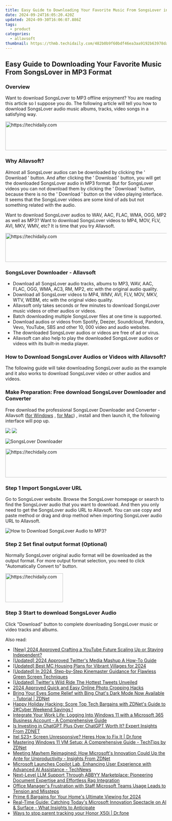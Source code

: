 ```yaml
---
title: Easy Guide to Downloading Your Favorite Music From SongsLover in MP3 Format
date: 2024-09-24T16:05:20.420Z
updated: 2024-09-30T16:06:07.886Z
tags:
  - product
categories:
  - allavsoft
thumbnail: https://thmb.techidaily.com/482b0b9f60bdf46ea3aa9192b63978daf29cfbcce588ef757833463a9f6ee469.png
---
```


## Easy Guide to Downloading Your Favorite Music From SongsLover in MP3 Format

### Overview

Want to download SongsLover to MP3 offline enjoyment? You are reading this article so I suppose you do. The following article will tell you how to download SongsLover audio music albums, tracks, video songs in a satisfying way.

<!-- affiliate ads begin -->
<a href="https://aligracehair.sjv.io/c/5597632/1880976/19272" target="_top" id="1880976">
  <img src="//a.impactradius-go.com/display-ad/19272-1880976" border="0" alt="https://techidaily.com" width="728" height="90"/>
</a>
<img height="0" width="0" src="https://aligracehair.sjv.io/i/5597632/1880976/19272" style="position:absolute;visibility:hidden;" border="0" />
<!-- affiliate ads end -->

### Why Allavsoft?

Almost all SongsLover audios can be downloaded by clicking the ' Download ' button. And after clicking the ' Download ' button, you will get the downloaded SongsLover audio in MP3 format. But for SongsLover videos you can not download them by clicking the ' Download ' button, because there is no the ' Download ' button on the video playing interface. It seems that the SongsLover videos are some kind of ads but not something related with the audio.

Want to download SongsLover audios to WAV, AAC, FLAC, WMA, OGG, MP2 as well as MP3? Want to download SongsLover videos to MP4, MOV, FLV, AVI, MKV, WMV, etc? It is time that you try Allavsoft.

<!-- affiliate ads begin -->
<a href="https://malaysia-healthcare-travel-council.pxf.io/c/5597632/1557747/17382" target="_top" id="1557747">
  <img src="//a.impactradius-go.com/display-ad/17382-1557747" border="0" alt="https://techidaily.com" width="728" height="90"/>
</a>
<img height="0" width="0" src="https://malaysia-healthcare-travel-council.pxf.io/i/5597632/1557747/17382" style="position:absolute;visibility:hidden;" border="0" />
<!-- affiliate ads end -->

### SongsLover Downloader - Allavsoft

* Download all SongsLover audio tracks, albums to MP3, WAV, AAC, FLAC, OGG, WMA, AC3, RM, MP2, etc with the original audio quality.
* Download all SongsLover videos to MP4, WMV, AVI, FLV, MOV, MKV, WTV, WEBM, etc with the original video quality.
* Allavsoft only takes seconds or few minutes to download SongsLover music videos or other audios or videos.
* Batch downloading multiple SongsLover files at one time is supported.
* Download audios or videos from Spotify, Deezer, Soundcloud, Pandora, Vevo, YouTube, SBS and other 10, 000 video and audio websites.
* The downloaded SongsLover audios or videos are free of ad or virus.
* Allavsoft can also help to play the downloaded SongsLover audios or videos with its built-in media player.

### How to Download SongsLover Audios or Videos with Allavsoft?

The following guide will take downloading SongsLover audio as the example and it also works to download SongsLover video or other audios and videos.

### Make Preparation: Free download SongsLover Downloader and Converter

Free download the professional SongsLover Downloader and Converter - Allavsoft ([for Windows](https://tools.techidaily.com/allavsoft/products/) , [for Mac](https://tools.techidaily.com/allavsoft/products/)) , install and then launch it, the following interface will pop up.

[![](https://www.allavsoft.com/how-to/../images/how-to/free-download-win.jpg)](https://tools.techidaily.com/allavsoft/products/) [![](https://www.allavsoft.com/how-to/../images/how-to/free-download-mac.jpg)](https://tools.techidaily.com/allavsoft/products/)

![SongsLover Downloader](https://www.allavsoft.com/how-to/../images/allavsoft/screen-shot-600.jpg)

<!-- affiliate ads begin -->
<a href="https://jalbum-affiliate-program.sjv.io/c/5597632/1838960/17916" target="_top" id="1838960">
  <img src="//a.impactradius-go.com/display-ad/17916-1838960" border="0" alt="https://techidaily.com" width="728" height="90"/>
</a>
<img height="0" width="0" src="https://jalbum-affiliate-program.sjv.io/i/5597632/1838960/17916" style="position:absolute;visibility:hidden;" border="0" />
<!-- affiliate ads end -->

### Step 1 Import SongsLover URL

Go to SongsLover website. Browse the SongsLover homepage or search to find the SongsLover audio that you want to download. And then you only need to get the SongsLover audio URL to Allavsoft. You can use copy and paste method or drag and drop method when importing SongsLover audio URL to Allavsoft.

![How to Download SongsLover Audio to MP3?](https://www.allavsoft.com/how-to/../images/how-to/download-rtmp-video/download-rtmp-video.jpg)

### Step 2 Set final output format (Optional)

Normally SongsLover original audio format will be downloaded as the output format. For more output format selection, you need to click "Automatically Convert to" button.

<!-- affiliate ads begin -->
<a href="https://aligracehair.sjv.io/c/5597632/2135353/19272" target="_top" id="2135353">
  <img src="//a.impactradius-go.com/display-ad/19272-2135353" border="0" alt="https://techidaily.com" width="180" height="90"/>
</a>
<img height="0" width="0" src="https://aligracehair.sjv.io/i/5597632/2135353/19272" style="position:absolute;visibility:hidden;" border="0" />
<!-- affiliate ads end -->

### Step 3 Start to download SongsLover Audio

Click "Download" button to complete downloading SongsLover music or video tracks and albums.

<ins class="adsbygoogle"
     style="display:block"
     data-ad-format="autorelaxed"
     data-ad-client="ca-pub-7571918770474297"
     data-ad-slot="1223367746"></ins>

<ins class="adsbygoogle"
     style="display:block"
     data-ad-client="ca-pub-7571918770474297"
     data-ad-slot="8358498916"
     data-ad-format="auto"
     data-full-width-responsive="true"></ins>

<span class="atpl-alsoreadstyle">Also read:</span>
<div><ul>
<li><a href="https://youtube-web.techidaily.com/024-approved-crafting-a-youtube-future-scaling-up-or-staying-independent/"><u>[New] 2024 Approved Crafting a YouTube Future Scaling Up or Staying Independent?</u></a></li>
<li><a href="https://twitter-videos.techidaily.com/updated-2024-approved-twitters-media-mashup-a-how-to-guide/"><u>[Updated] 2024 Approved Twitter's Media Mashup A How-To Guide</u></a></li>
<li><a href="https://screen-mirroring-recording.techidaily.com/updated-best-mc-housing-plans-for-vibrant-villages-for-2024/"><u>[Updated] Best MC Housing Plans for Vibrant Villages for 2024</u></a></li>
<li><a href="https://fox-glue.techidaily.com/updated-in-2024-step-by-step-kinemaster-guidance-for-flawless-green-screen-techniques/"><u>[Updated] In 2024, Step-by-Step Kinemaster Guidance for Flawless Green Screen Techniques</u></a></li>
<li><a href="https://twitter-videos.techidaily.com/updated-twitters-wild-ride-the-hottest-tweets-unveiled/"><u>[Updated] Twitter's Wild Ride The Hottest Tweets Unveiled</u></a></li>
<li><a href="https://fox-links.techidaily.com/2024-approved-quick-and-easy-online-photo-cropping-hacks/"><u>2024 Approved Quick and Easy Online Photo Cropping Hacks</u></a></li>
<li><a href="https://win-latest.techidaily.com/bring-your-eyes-some-relief-with-bing-chats-dark-mode-now-available-tutorial-zdnet/"><u>Bring Your Eyes Some Relief with Bing Chat's Dark Mode Now Available - Tutorial | ZDNet</u></a></li>
<li><a href="https://win-latest.techidaily.com/happy-holiday-hacking-score-top-tech-bargains-with-zdnets-guide-to-2cyber-weekend-savings/"><u>Happy Holiday Hacking: Score Top Tech Bargains with ZDNet's Guide to 2#Cyber Weekend Savings !</u></a></li>
<li><a href="https://win-latest.techidaily.com/integrate-your-work-life-logging-into-windows-11-with-a-microsoft-365-business-account-a-comprehensive-guide/"><u>Integrate Your Work Life: Logging Into Windows 11 with a Microsoft 365 Business Account - A Comprehensive Guide</u></a></li>
<li><a href="https://win-latest.techidaily.com/is-investing-in-chatgpt-plus-over-chatgpt-worth-it-expert-insights-from-zdnet/"><u>Is Investing in ChatGPT Plus Over ChatGPT Worth It? Expert Insights From ZDNET</u></a></li>
<li><a href="https://fix-guide.techidaily.com/itel-s23plus-screen-unresponsive-heres-how-to-fix-it-drfone-by-drfone-fix-android-problems-fix-android-problems/"><u>Itel S23+ Screen Unresponsive? Heres How to Fix It | Dr.fone</u></a></li>
<li><a href="https://win-latest.techidaily.com/mastering-windows-11-vm-setup-a-comprehensive-guide-techtips-by-zdnet/"><u>Mastering Windows 11 VM Setup: A Comprehensive Guide - TechTips by ZDNet</u></a></li>
<li><a href="https://win-latest.techidaily.com/meeting-mayhem-reimagined-how-microsofts-innovation-could-up-the-ante-for-unproductivity-insights-from-zdnet/"><u>Meeting Mayhem Reimagined: How Microsoft's Innovation Could Up the Ante for Unproductivity - Insights From ZDNet</u></a></li>
<li><a href="https://win-latest.techidaily.com/microsoft-launches-copilot-lab-enhancing-user-experience-with-advanced-ai-assistance-technews/"><u>Microsoft Launches Copilot Lab, Enhancing User Experience with Advanced AI Assistance - TechNews</u></a></li>
<li><a href="https://some-guidance.techidaily.com/next-level-llm-support-through-abbyy-marketplace-pioneering-document-expertise-and-effortless-rag-integration/"><u>Next-Level LLM Support Through ABBYY Marketplace: Pioneering Document Expertise and Effortless Rag Integration</u></a></li>
<li><a href="https://win-latest.techidaily.com/office-managers-frustration-with-staff-microsoft-teams-usage-leads-to-tension-and-missteps/"><u>Office Manager's Frustration with Staff Microsoft Teams Usage Leads to Tension and Missteps</u></a></li>
<li><a href="https://extra-support.techidaily.com/prime-6-bargains-for-your-homes-ultimate-viewing-for-2024/"><u>Prime 6 Bargains for Your Home's Ultimate Viewing for 2024</u></a></li>
<li><a href="https://win-latest.techidaily.com/real-time-guide-catching-todays-microsoft-innovation-spectacle-on-ai-and-surface-what-insights-to-anticipate/"><u>Real-Time Guide: Catching Today's Microsoft Innovation Spectacle on AI & Surface - What Insights to Anticipate</u></a></li>
<li><a href="https://android-location-track.techidaily.com/ways-to-stop-parent-tracking-your-honor-x50i-drfone-by-drfone-virtual-android/"><u>Ways to stop parent tracking your Honor X50i | Dr.fone</u></a></li>
</ul></div>


